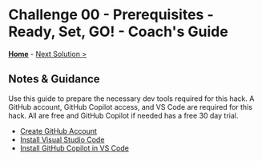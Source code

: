 # Challenge 00 - Prerequisites - Ready, Set, GO! - Coach's Guide

**[Home](./README.md)** - [Next Solution >](./Solution-01.md)

## Notes & Guidance

Use this guide to prepare the necessary dev tools required for this hack. A GitHub account, GitHub Copilot access, and VS Code are required for this hack. All are free and GitHub Copilot if needed has a free 30 day trial.

- [Create GitHub Account](https://github.com/join)
- [Install Visual Studio Code](../../000-HowToHack/WTH-Common-Prerequisites.md#visual-studio-code)
- [Install GitHub Copilot in VS Code](https://docs.github.com/en/copilot/quickstart?tool=vscode)
  
